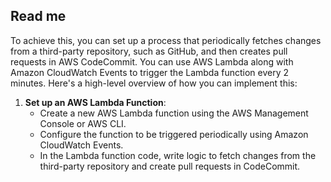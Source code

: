 ## Read me

To achieve this, you can set up a process that periodically fetches changes from a third-party repository, such as GitHub, and then creates pull requests in AWS CodeCommit. You can use AWS Lambda along with Amazon CloudWatch Events to trigger the Lambda function every 2 minutes. Here's a high-level overview of how you can implement this:

1. **Set up an AWS Lambda Function**:
   - Create a new AWS Lambda function using the AWS Management Console or AWS CLI.
   - Configure the function to be triggered periodically using Amazon CloudWatch Events.
   - In the Lambda function code, write logic to fetch changes from the third-party repository and create pull requests in CodeCommit.
